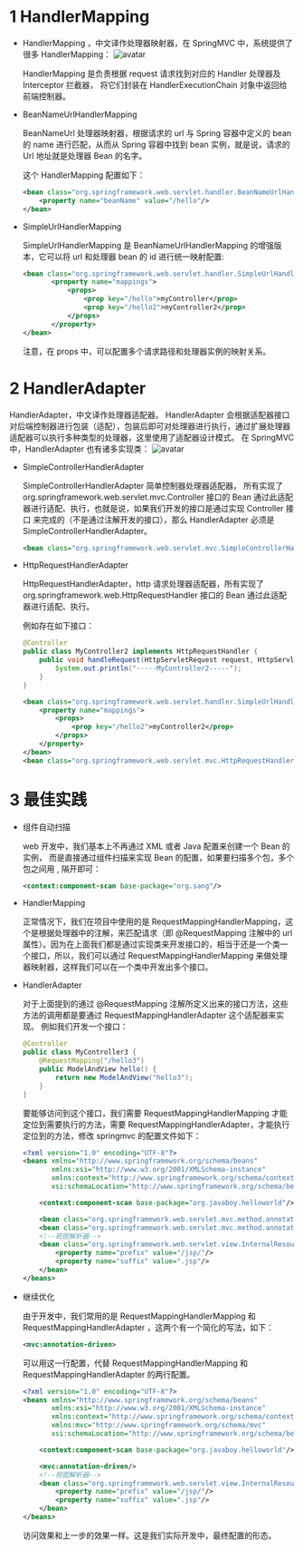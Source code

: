 # 1 HandlerMapping

* HandlerMapping ，中文译作处理器映射器，在 SpringMVC 中，系统提供了很多 HandlerMapping：
![avatar](http://img.itboyhub.com/2020/03/springmvc-6-1.png)

    HandlerMapping 是负责根据 request 请求找到对应的 Handler 处理器及 Interceptor 拦截器，
    将它们封装在 HandlerExecutionChain 对象中返回给前端控制器。

* BeanNameUrlHandlerMapping

    BeanNameUrl 处理器映射器，根据请求的 url 与 Spring 容器中定义的 bean 的 name 进行匹配，从而从 Spring 容器中找到 bean 实例，就是说，请求的 Url 地址就是处理器 Bean 的名字。

    这个 HandlerMapping 配置如下：
    ```xml
    <bean class="org.springframework.web.servlet.handler.BeanNameUrlHandlerMapping" id="handlerMapping">
        <property name="beanName" value="/hello"/>
    </bean>
    ```
* SimpleUrlHandlerMapping

    SimpleUrlHandlerMapping 是 BeanNameUrlHandlerMapping 的增强版本，它可以将 url 和处理器 bean 的 id 进行统一映射配置:
    ```xml
    <bean class="org.springframework.web.servlet.handler.SimpleUrlHandlerMapping" id="handlerMapping">
           <property name="mappings">
               <props>
                   <prop key="/hello">myController</prop>
                   <prop key="/hello2">myController2</prop>
               </props>
           </property>
    </bean>
    ```
    注意，在 props 中，可以配置多个请求路径和处理器实例的映射关系。

# 2 HandlerAdapter

HandlerAdapter，中文译作处理器适配器。
HandlerAdapter 会根据适配器接口对后端控制器进行包装（适配），包装后即可对处理器进行执行，通过扩展处理器适配器可以执行多种类型的处理器，这里使用了适配器设计模式。
在 SpringMVC 中，HandlerAdapter 也有诸多实现类：
![avatar](http://img.itboyhub.com/2020/03/springmvc-6-2.png)

* SimpleControllerHandlerAdapter

    SimpleControllerHandlerAdapter 简单控制器处理器适配器，
    所有实现了 org.springframework.web.servlet.mvc.Controller 接口的 Bean 
    通过此适配器进行适配、执行，也就是说，如果我们开发的接口是通过实现 Controller 接口
    来完成的（不是通过注解开发的接口），那么 HandlerAdapter 
    必须是 SimpleControllerHandlerAdapter。
    ```xml
    <bean class="org.springframework.web.servlet.mvc.SimpleControllerHandlerAdapter" />
    ```
  
* HttpRequestHandlerAdapter

    HttpRequestHandlerAdapter，http 请求处理器适配器，所有实现了 org.springframework.web.HttpRequestHandler 接口的 Bean 通过此适配器进行适配、执行。 
    
    例如存在如下接口：
    ```java
    @Controller
    public class MyController2 implements HttpRequestHandler {
        public void handleRequest(HttpServletRequest request, HttpServletResponse response) throws ServletException, IOException {
            System.out.println("-----MyController2-----");
        }
    }
    ``` 
    ```xml
    <bean class="org.springframework.web.servlet.handler.SimpleUrlHandlerMapping" id="handlerMapping">
        <property name="mappings">
            <props>
                <prop key="/hello2">myController2</prop>
            </props>
        </property>
    </bean>
    <bean class="org.springframework.web.servlet.mvc.HttpRequestHandlerAdapter" id="handlerAdapter"/>
    ```

# 3 最佳实践
    
* 组件自动扫描

    web 开发中，我们基本上不再通过 XML 或者 Java 配置来创建一个 Bean 的实例，
    而是直接通过组件扫描来实现 Bean 的配置，如果要扫描多个包，多个包之间用 , 隔开即可：
    ```xml
    <context:component-scan base-package="org.sang"/>
    ```  

* HandlerMapping

    正常情况下，我们在项目中使用的是 RequestMappingHandlerMapping，这个是根据处理器中的注解，来匹配请求（即 @RequestMapping 注解中的 url 属性）。因为在上面我们都是通过实现类来开发接口的，相当于还是一个类一个接口，所以，我们可以通过 RequestMappingHandlerMapping 来做处理器映射器，这样我们可以在一个类中开发出多个接口。
    
* HandlerAdapter
    
    对于上面提到的通过 @RequestMapping 注解所定义出来的接口方法，这些方法的调用都是要通过 RequestMappingHandlerAdapter 这个适配器来实现。
    例如我们开发一个接口：
    ```java
    @Controller
    public class MyController3 {
        @RequestMapping("/hello3")
        public ModelAndView hello() {
            return new ModelAndView("hello3");
        }
    }
    ```
    要能够访问到这个接口，我们需要 RequestMappingHandlerMapping 才能定位到需要执行的方法，需要 RequestMappingHandlerAdapter，才能执行定位到的方法，修改 springmvc 的配置文件如下：
    ```xml
    <?xml version="1.0" encoding="UTF-8"?>
    <beans xmlns="http://www.springframework.org/schema/beans"
           xmlns:xsi="http://www.w3.org/2001/XMLSchema-instance"
           xmlns:context="http://www.springframework.org/schema/context"
           xsi:schemaLocation="http://www.springframework.org/schema/beans http://www.springframework.org/schema/beans/spring-beans.xsd http://www.springframework.org/schema/context https://www.springframework.org/schema/context/spring-context.xsd">
    
        <context:component-scan base-package="org.javaboy.helloworld"/>
    
        <bean class="org.springframework.web.servlet.mvc.method.annotation.RequestMappingHandlerMapping" id="handlerMapping"/>
        <bean class="org.springframework.web.servlet.mvc.method.annotation.RequestMappingHandlerAdapter" id="handlerAdapter"/>
        <!--视图解析器-->
        <bean class="org.springframework.web.servlet.view.InternalResourceViewResolver" id="viewResolver">
            <property name="prefix" value="/jsp/"/>
            <property name="suffix" value=".jsp"/>
        </bean>
    </beans>
    ``` 
* 继续优化

    由于开发中，我们常用的是 RequestMappingHandlerMapping 和 RequestMappingHandlerAdapter ，这两个有一个简化的写法，如下：
    ```xml
    <mvc:annotation-driven>
    ```
    可以用这一行配置，代替 RequestMappingHandlerMapping 和 RequestMappingHandlerAdapter 的两行配置。
    ```xml
    <?xml version="1.0" encoding="UTF-8"?>
    <beans xmlns="http://www.springframework.org/schema/beans"
           xmlns:xsi="http://www.w3.org/2001/XMLSchema-instance"
           xmlns:context="http://www.springframework.org/schema/context"
           xmlns:mvc="http://www.springframework.org/schema/mvc"
           xsi:schemaLocation="http://www.springframework.org/schema/beans http://www.springframework.org/schema/beans/spring-beans.xsd http://www.springframework.org/schema/context https://www.springframework.org/schema/context/spring-context.xsd http://www.springframework.org/schema/mvc https://www.springframework.org/schema/mvc/spring-mvc.xsd">
    
        <context:component-scan base-package="org.javaboy.helloworld"/>
    
        <mvc:annotation-driven/>
        <!--视图解析器-->
        <bean class="org.springframework.web.servlet.view.InternalResourceViewResolver" id="viewResolver">
            <property name="prefix" value="/jsp/"/>
            <property name="suffix" value=".jsp"/>
        </bean>
    </beans>
    ```
    访问效果和上一步的效果一样。这是我们实际开发中，最终配置的形态。           